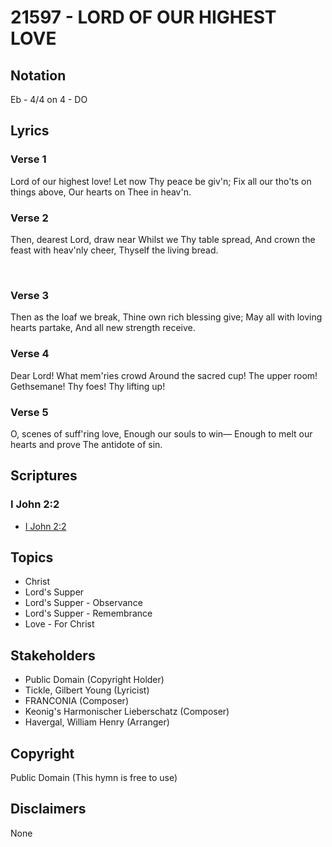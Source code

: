 # 21597 - LORD OF OUR HIGHEST LOVE

## Notation

Eb - 4/4 on 4 - DO

## Lyrics

### Verse 1

Lord of our highest love! Let now Thy peace be giv'n; Fix all our tho'ts on things above, Our hearts on Thee in heav'n.



### Verse 2

Then, dearest Lord, draw near Whilst we Thy table spread, And crown the feast with heav'nly cheer, Thyself the living bread.

 

### Verse 3

Then as the loaf we break, Thine own rich blessing give; May all with loving hearts partake, And all new strength receive.


### Verse 4

Dear Lord! What mem'ries crowd Around the sacred cup! The upper room! Gethsemane! Thy foes! Thy lifting up!



### Verse 5

O, scenes of suff'ring love, Enough our souls to win— Enough to melt our hearts and prove The antidote of sin.


## Scriptures

### I John 2:2

- [I John 2:2](https://www.biblegateway.com/passage/?search=I%20John%202%3A2)


## Topics

- Christ
- Lord's Supper
- Lord's Supper - Observance
- Lord's Supper - Remembrance
- Love - For Christ

## Stakeholders

- Public Domain (Copyright Holder)
- Tickle, Gilbert Young  (Lyricist)
- FRANCONIA (Composer)
- Keonig's Harmonischer Lieberschatz (Composer)
- Havergal, William Henry (Arranger)

## Copyright

Public Domain
(This hymn is free to use)

## Disclaimers

None

